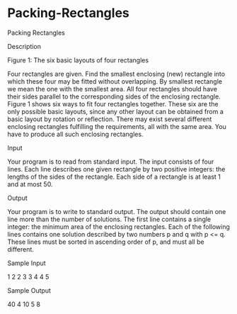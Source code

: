 # Packing-Rectangles

Packing Rectangles

Description

Figure 1: The six basic layouts of four rectangles


Four rectangles are given. Find the smallest enclosing (new) rectangle into which these four may be fitted without overlapping. By smallest rectangle we mean the one with the smallest area.
All four rectangles should have their sides parallel to the corresponding sides of the enclosing rectangle. Figure 1 shows six ways to fit four rectangles together. These six are the only possible basic layouts, since any other layout can be obtained from a basic layout by rotation or reflection. There may exist several different enclosing rectangles fulfilling the requirements, all with the same area. You have to produce all such enclosing rectangles.

Input

Your program is to read from standard input. The input consists of four lines. Each line describes one given rectangle by two positive integers: the lengths of the sides of the rectangle. Each side of a rectangle is at least 1 and at most 50.

Output

Your program is to write to standard output. The output should contain one line more than the number of solutions. The first line contains a single integer: the minimum area of the enclosing rectangles. Each of the following lines contains one solution described by two numbers p and q with p <= q. These lines must be sorted in ascending order of p, and must all be different.

Sample Input

1 2
2 3
3 4
4 5

Sample Output

40
4 10
5 8
